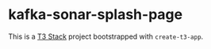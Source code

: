# kafka-sonar-splash-page

This is a [T3 Stack](https://create.t3.gg/) project bootstrapped with `create-t3-app`.
